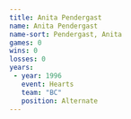 ```yaml
---
title: Anita Pendergast
name: Anita Pendergast
name-sort: Pendergast, Anita
games: 0
wins: 0
losses: 0
years:
 - year: 1996
   event: Hearts
   team: "BC"
   position: Alternate
---
```

